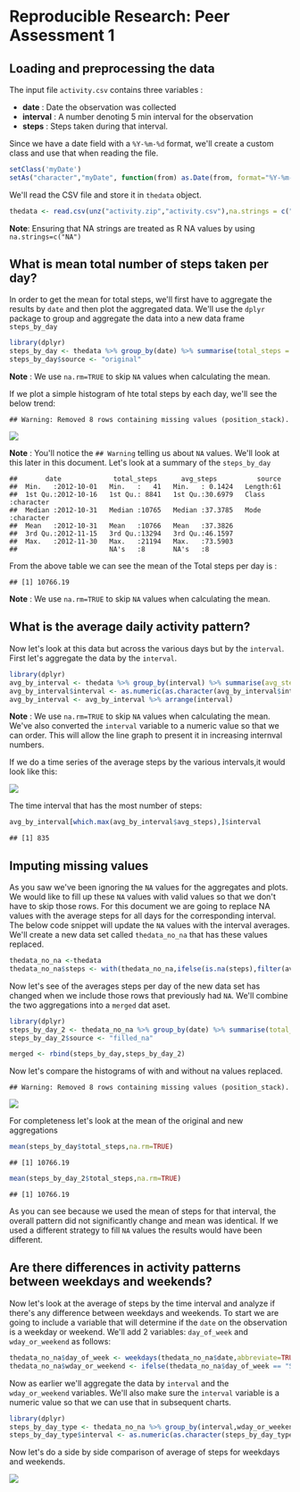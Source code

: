 # Reproducible Research: Peer Assessment 1


## Loading and preprocessing the data

The input file `activity.csv` contains three variables :

- __date__ : Date the observation was collected
- __interval__ : A number denoting 5 min interval for the observation 
- __steps__ : Steps taken during that interval.

Since we have a date field with a `%Y-%m-%d` format, we'll create a custom class and use that when reading the file.


```r
setClass('myDate')
setAs("character","myDate", function(from) as.Date(from, format="%Y-%m-%d") )
```

We'll read the CSV file and store it in `thedata` object. 


```r
thedata <- read.csv(unz("activity.zip","activity.csv"),na.strings = c("NA"),colClasses = c("numeric","myDate","factor"))
```

__Note__: Ensuring that NA strings are treated as R NA values by using `na.strings=c("NA")`

## What is mean total number of steps taken per day?

In order to get the mean for total steps, we'll first have to aggregate the results by `date` and then plot the aggregated data. We'll use the `dplyr` package to 
group and aggregate the data into a new data frame `steps_by_day`


```r
library(dplyr)
steps_by_day <- thedata %>% group_by(date) %>% summarise(total_steps = sum(steps),avg_steps = mean(steps,na.rm=TRUE))
steps_by_day$source <- "original"
```

__Note__ : We use `na.rm=TRUE` to skip `NA` values when calculating the mean. 

If we plot a simple histogram of hte total steps by each day, we'll see the below trend:


```
## Warning: Removed 8 rows containing missing values (position_stack).
```

![](PA1_template_files/figure-html/unnamed-chunk-4-1.png)<!-- -->

__Note__ : You'll notice the `## Warning` telling us about `NA` values. We'll look at this later in this document. Let's look at a summary of the `steps_by_day`


```
##       date             total_steps      avg_steps          source         
##  Min.   :2012-10-01   Min.   :   41   Min.   : 0.1424   Length:61         
##  1st Qu.:2012-10-16   1st Qu.: 8841   1st Qu.:30.6979   Class :character  
##  Median :2012-10-31   Median :10765   Median :37.3785   Mode  :character  
##  Mean   :2012-10-31   Mean   :10766   Mean   :37.3826                     
##  3rd Qu.:2012-11-15   3rd Qu.:13294   3rd Qu.:46.1597                     
##  Max.   :2012-11-30   Max.   :21194   Max.   :73.5903                     
##                       NA's   :8       NA's   :8
```

From the above table we can see the mean of the Total steps per day is :


```
## [1] 10766.19
```

__Note__ : We use `na.rm=TRUE` to skip `NA` values when calculating the mean. 

## What is the average daily activity pattern?

Now let's look at this data but across the various days but by the `interval`. First let's aggregate the data by the `interval`.


```r
library(dplyr)
avg_by_interval <- thedata %>% group_by(interval) %>% summarise(avg_steps = mean(steps,na.rm=TRUE))
avg_by_interval$interval <- as.numeric(as.character(avg_by_interval$interval))
avg_by_interval <- avg_by_interval %>% arrange(interval)
```

__Note__ : We use `na.rm=TRUE` to skip `NA` values when calculating the mean.  We've also converted the `interval` variable to a numeric value so that we can order. This will allow the line graph to present it in increasing internval numbers.

If we do a time series of the average steps by the various intervals,it would look like this:

![](PA1_template_files/figure-html/unnamed-chunk-8-1.png)<!-- -->

The time interval that has the most number of steps:


```r
avg_by_interval[which.max(avg_by_interval$avg_steps),]$interval
```

```
## [1] 835
```

## Imputing missing values

As you saw we've been ignoring the `NA` values for the aggregates and plots. We would like to fill up these `NA` values with valid values so that we don't have to skip those rows. For this document we are going to replace NA values with the average steps for all days for the corresponding interval. The below code snippet will update the `NA` values with the interval averages. We'll create a new data set called `thedata_no_na` that has these values replaced.


```r
thedata_no_na <-thedata 
thedata_no_na$steps <- with(thedata_no_na,ifelse(is.na(steps),filter(avg_by_interval,interval == interval)$avg_steps,steps))
```

Now let's see of the averages steps per day of the new data set has changed when we include those rows that previously had `NA`. We'll combine the two aggregations into a `merged` dat aset. 


```r
library(dplyr)
steps_by_day_2 <- thedata_no_na %>% group_by(date) %>% summarise(total_steps = sum(steps),avg_steps = mean(steps))
steps_by_day_2$source <- "filled_na"

merged <- rbind(steps_by_day,steps_by_day_2)
```

Now let's compare the histograms of with and without na values replaced.


```
## Warning: Removed 8 rows containing missing values (position_stack).
```

![](PA1_template_files/figure-html/unnamed-chunk-12-1.png)<!-- -->

 For completeness let's look at the mean of the original and new aggregations


```r
mean(steps_by_day$total_steps,na.rm=TRUE)
```

```
## [1] 10766.19
```

```r
mean(steps_by_day_2$total_steps,na.rm=TRUE)
```

```
## [1] 10766.19
```

As you can see because we used the mean of steps for that interval, the overall pattern did not significantly change and mean was identical. If we used a different strategy to fill `NA` values the results would have been different.

## Are there differences in activity patterns between weekdays and weekends?

Now let's look at the average of steps by the time interval and analyze if there's any difference between weekdays and weekends. To start we are going to include a variable that will determine if the `date` on the observation is a weekday or weekend. We'll add 2 variables: `day_of_week` and `wday_or_weekend` as follows:


```r
thedata_no_na$day_of_week <- weekdays(thedata_no_na$date,abbreviate=TRUE)
thedata_no_na$wday_or_weekend <- ifelse(thedata_no_na$day_of_week == "Sun" | thedata_no_na$day_of_week == "Sat","weekend","weekday")
```

Now as earlier we'll aggregate the data by `interval` and the `wday_or_weekend` variables. We'll also make sure the `interval` variable is a numeric value so that we can use that in subsequent charts.


```r
library(dplyr)
steps_by_day_type <- thedata_no_na %>% group_by(interval,wday_or_weekend) %>% summarise(total_steps = sum(steps),avg_steps = mean(steps))
steps_by_day_type$interval <- as.numeric(as.character(steps_by_day_type$interval))
```

Now let's do a side by side comparison of average of steps for weekdays and weekends.

![](PA1_template_files/figure-html/unnamed-chunk-16-1.png)<!-- -->
